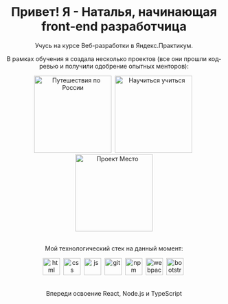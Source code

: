 <div id="header" align="center">
<h1>Привет! Я - Наталья, начинающая front-end разработчица</h1>
</div>


<div id="main" align="center">
<p>Учусь на курсе Веб-разработки в Яндекс.Практикум.</p>
<p>В рамках обучения я создала несколько проектов (все они прошли код-ревью и получили одобрение опытных менторов):</p>
</div>

<div id="project" align="center">
<a href="https://nataliekalinkina.github.io/russian-travel/"><img title="Путешествия по России. Сайт с адаптивной вёрсткой" src="https://iili.io/HDR6res.png" height="180" alt="Путешествия по России"></a>&nbsp; 
<a href="https://nataliekalinkina.github.io/how-to-learn/"><img title="Научиться учиться. Простой лэндинг с CSS-анимацией" src="https://iili.io/HDRg4mx.gif"  height="180" alt="Научиться учиться"></a>&nbsp;
<a href="https://nataliekalinkina.github.io/mesto/"><img title="Проект Место. Сайт с интерактивной частью на JavaScript" src="https://iili.io/HDR6R5u.png" height="180" alt="Проект Место"></a>
</div>

<br>
<div id="tech" align="center">
<p> Мой технологический стек на данный момент:</p>
<img src="https://cdn.jsdelivr.net/gh/devicons/devicon/icons/html5/html5-original.svg" title="html" width="40" height="40"/>&nbsp;
<img src="https://cdn.jsdelivr.net/gh/devicons/devicon/icons/css3/css3-original.svg" title="css" width="40" height="40"/>&nbsp;
<img src="https://cdn.jsdelivr.net/gh/devicons/devicon/icons/javascript/javascript-original.svg" title="js" width="40" height="40"/>&nbsp;
<img src="https://cdn.jsdelivr.net/gh/devicons/devicon/icons/git/git-original.svg" title="git" width="40" height="40"/>&nbsp;
<img src="https://cdn.jsdelivr.net/gh/devicons/devicon/icons/npm/npm-original-wordmark.svg" title="npm" width="40" height="40"/>&nbsp;
<img src="https://cdn.jsdelivr.net/gh/devicons/devicon/icons/webpack/webpack-original.svg" title="webpack" width="40" height="40"/>&nbsp;
<img src="https://cdn.jsdelivr.net/gh/devicons/devicon/icons/bootstrap/bootstrap-original.svg" title="bootstrap" width="40" height="40"/>&nbsp;
</div>

<br>
<div id="plan" align="center">
<p> Впереди освоение React, Node.js и TypeScript</p>
</div>


